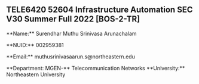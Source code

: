 ## TELE6420 52604 Infrastructure Automation SEC V30 Summer Full 2022 [BOS-2-TR]


<p>**Name:** Surendhar Muthu Srinivasa Arunachalam</p>
<p>**NUID:** 002959381</p>
<p>**Email:** muthusrinivasaarun.s@northeastern.edu</p>
<p>**Department: MGEN-** Telecommunication Networks **University:** Northeastern University</p>

